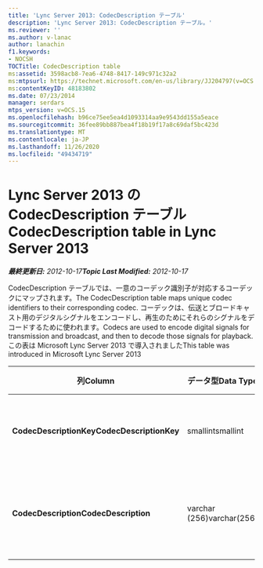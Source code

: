 ```yaml
---
title: 'Lync Server 2013: CodecDescription テーブル'
description: 'Lync Server 2013: CodecDescription テーブル。'
ms.reviewer: ''
ms.author: v-lanac
author: lanachin
f1.keywords:
- NOCSH
TOCTitle: CodecDescription table
ms:assetid: 3598acb8-7ea6-4748-8417-149c971c32a2
ms:mtpsurl: https://technet.microsoft.com/en-us/library/JJ204797(v=OCS.15)
ms:contentKeyID: 48183802
ms.date: 07/23/2014
manager: serdars
mtps_version: v=OCS.15
ms.openlocfilehash: b96ce75ee5ea4d1093314aa9e9543dd155a5eace
ms.sourcegitcommit: 36fee89bb887bea4f18b19f17a8c69daf5bc423d
ms.translationtype: MT
ms.contentlocale: ja-JP
ms.lasthandoff: 11/26/2020
ms.locfileid: "49434719"
---
```

# <a name="codecdescription-table-in-lync-server-2013"></a><span data-ttu-id="7b00f-103">Lync Server 2013 の CodecDescription テーブル</span><span class="sxs-lookup"><span data-stu-id="7b00f-103">CodecDescription table in Lync Server 2013</span></span>

<div data-xmlns="http://www.w3.org/1999/xhtml">

<div class="topic" data-xmlns="http://www.w3.org/1999/xhtml" data-msxsl="urn:schemas-microsoft-com:xslt" data-cs="https://msdn.microsoft.com/">

<div data-asp="https://msdn2.microsoft.com/asp">



</div>

<div id="mainSection">

<div id="mainBody"><span data-ttu-id="7b00f-104">

<span> </span></span><span class="sxs-lookup"><span data-stu-id="7b00f-104">

<span> </span></span></span>

<span data-ttu-id="7b00f-105">_**最終更新日:** 2012-10-17_</span><span class="sxs-lookup"><span data-stu-id="7b00f-105">_**Topic Last Modified:** 2012-10-17_</span></span>

<span data-ttu-id="7b00f-106">CodecDescription テーブルでは、一意のコーデック識別子が対応するコーデックにマップされます。</span><span class="sxs-lookup"><span data-stu-id="7b00f-106">The CodecDescription table maps unique codec identifiers to their corresponding codec.</span></span> <span data-ttu-id="7b00f-107">コーデックは、伝送とブロードキャスト用のデジタルシグナルをエンコードし、再生のためにそれらのシグナルをデコードするために使われます。</span><span class="sxs-lookup"><span data-stu-id="7b00f-107">Codecs are used to encode digital signals for transmission and broadcast, and then to decode those signals for playback.</span></span> <span data-ttu-id="7b00f-108">この表は Microsoft Lync Server 2013 で導入されました</span><span class="sxs-lookup"><span data-stu-id="7b00f-108">This table was introduced in Microsoft Lync Server 2013</span></span>


<table>
<colgroup>
<col style="width: 25%" />
<col style="width: 25%" />
<col style="width: 25%" />
<col style="width: 25%" />
</colgroup>
<thead>
<tr class="header">
<th><span data-ttu-id="7b00f-109"><strong>列</strong></span><span class="sxs-lookup"><span data-stu-id="7b00f-109"><strong>Column</strong></span></span></th>
<th><span data-ttu-id="7b00f-110"><strong>データ型</strong></span><span class="sxs-lookup"><span data-stu-id="7b00f-110"><strong>Data Type</strong></span></span></th>
<th><span data-ttu-id="7b00f-111"><strong>キー/インデックス</strong></span><span class="sxs-lookup"><span data-stu-id="7b00f-111"><strong>Key/Index</strong></span></span></th>
<th><span data-ttu-id="7b00f-112"><strong>詳細</strong></span><span class="sxs-lookup"><span data-stu-id="7b00f-112"><strong>Details</strong></span></span></th>
</tr>
</thead>
<tbody>
<tr class="odd">
<td><p><span data-ttu-id="7b00f-113"><strong>CodecDescriptionKey</strong></span><span class="sxs-lookup"><span data-stu-id="7b00f-113"><strong>CodecDescriptionKey</strong></span></span></p></td>
<td><p><span data-ttu-id="7b00f-114">smallint</span><span class="sxs-lookup"><span data-stu-id="7b00f-114">smallint</span></span></p></td>
<td><p><span data-ttu-id="7b00f-115">Primary</span><span class="sxs-lookup"><span data-stu-id="7b00f-115">Primary</span></span></p></td>
<td><p><span data-ttu-id="7b00f-116">コーデックに割り当てられている一意の識別子。</span><span class="sxs-lookup"><span data-stu-id="7b00f-116">Unique identifier assigned to the codec.</span></span></p></td>
</tr>
<tr class="even">
<td><p><span data-ttu-id="7b00f-117"><strong>CodecDescription</strong></span><span class="sxs-lookup"><span data-stu-id="7b00f-117"><strong>CodecDescription</strong></span></span></p></td>
<td><p><span data-ttu-id="7b00f-118">varchar (256)</span><span class="sxs-lookup"><span data-stu-id="7b00f-118">varchar(256)</span></span></p></td>
<td><p><span data-ttu-id="7b00f-119">一意</span><span class="sxs-lookup"><span data-stu-id="7b00f-119">Unique</span></span></p></td>
<td><p><span data-ttu-id="7b00f-120">CodecDescriptionKey に対応するコーデックの固有の説明です。</span><span class="sxs-lookup"><span data-stu-id="7b00f-120">Unique description of the codec corresponding to the CodecDescriptionKey.</span></span></p></td>
</tr>
</tbody>
</table><span data-ttu-id="7b00f-121">


</div>

<span> </span>

</div>

</div>

</span><span class="sxs-lookup"><span data-stu-id="7b00f-121">


</div>

<span> </span>

</div>

</div>

</span></span></div>

